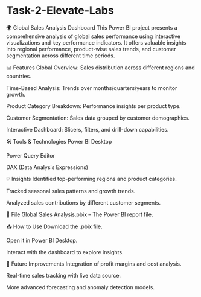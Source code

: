 # Task-2-Elevate-Labs

🌍 Global Sales Analysis Dashboard
This Power BI project presents a comprehensive analysis of global sales performance using interactive visualizations and key performance indicators. It offers valuable insights into regional performance, product-wise sales trends, and customer segmentation across different time periods.

📊 Features
Global Overview: Sales distribution across different regions and countries.

Time-Based Analysis: Trends over months/quarters/years to monitor growth.

Product Category Breakdown: Performance insights per product type.

Customer Segmentation: Sales data grouped by customer demographics.

Interactive Dashboard: Slicers, filters, and drill-down capabilities.

🛠 Tools & Technologies
Power BI Desktop

Power Query Editor

DAX (Data Analysis Expressions)

💡 Insights
Identified top-performing regions and product categories.

Tracked seasonal sales patterns and growth trends.

Analyzed sales contributions by different customer segments.

📂 File
Global Sales Analysis.pbix – The Power BI report file.

📥 How to Use
Download the .pbix file.

Open it in Power BI Desktop.

Interact with the dashboard to explore insights.

📌 Future Improvements
Integration of profit margins and cost analysis.

Real-time sales tracking with live data source.

More advanced forecasting and anomaly detection models.
